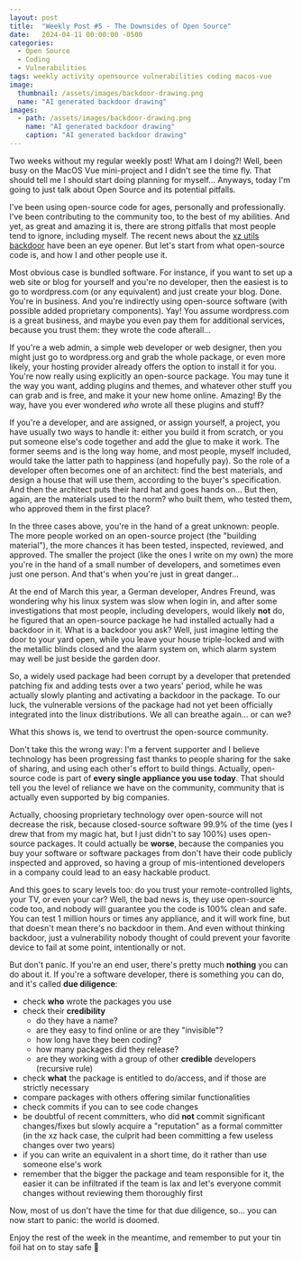 ```yaml
---
layout: post
title:  "Weekly Post #5 - The Downsides of Open Source"
date:   2024-04-11 00:00:00 -0500
categories:
  - Open Source
  - Coding
  - Vulnerabilities
tags: weekly activity opensource vulnerabilities coding macos-vue
image:
  thumbnail: /assets/images/backdoor-drawing.png
  name: "AI generated backdoor drawing"
images:
  - path: /assets/images/backdoor-drawing.png
    name: "AI generated backdoor drawing"
    caption: "AI generated backdoor drawing"
---
```

Two weeks without my regular weekly post! What am I doing?! Well, been busy on the MacOS Vue mini-project
and I didn't see the time fly. That should tell me I should start doing planning for myself...
Anyways, today I'm going to just talk about Open Source and its potential pitfalls.

I've been using open-source code for ages, personally and professionally. I've been contributing to
the community too, to the best of my abilities. And yet, as great and amazing it is, there are
strong pitfalls that most people tend to ignore, including myself. The recent news about the
[xz utils backdoor][xz] have been an eye opener. But let's start from what open-source code is, and
how I and other people use it.

Most obvious case is bundled software. For instance, if you want to set up a web
site or blog for yourself and you're no developer, then the easiest is to go to wordpress.com (or
any equivalent) and just create your blog. Done. You're in business. And you're indirectly using
open-source software (with possible added proprietary components). Yay! You assume wordpress.com
is a great business, and maybe you even pay them for additional services, because you trust them:
they wrote the code afterall...

If you're a web admin, a simple web developer or web designer, then you might just go to wordpress.org
and grab the whole package, or even more likely, your hosting provider already offers the option to
install it for you. You're now really using explicitly an open-source package. You may tune it the
way you want, adding plugins and themes, and whatever other stuff you can grab and is free, and
make it your new home online. Amazing! By the way, have you ever wondered *who* wrote all these
plugins and stuff?

If you're a developer, and are assigned, or assign yourself, a project, you have usually two
ways to handle it: either you build it from scratch, or you put someone else's code together and
add the glue to make it work. The former seems and is the long way home, and most people, myself
included, would take the latter path to happiness (and hopefully pay). So the role of a developer
often becomes one of an architect: find the best materials, and design a house that will use them,
according to the buyer's specification. And then the architect puts their hard hat and goes hands
on... But then, again, are the materials used to the norm? who built them, who tested them, who
approved them in the first place?

In the three cases above, you're in the hand of a great unknown: people. The more people worked on
an open-source project (the "building material"), the more chances it has been tested, inspected,
reviewed, and approved. The smaller the project (like the ones I write on my own) the more you're
in the hand of a small number of developers, and sometimes even just one person. And that's when you're
just in great danger...

At the end of March this year, a German developer, Andres Freund, was wondering why his linux
system was slow when login in, and after some investigations that most people, including developers,
would likely **not** do, he figured that an open-source package he had installed actually had a
backdoor in it. What is a backdoor you ask? Well, just imagine letting the door to your yard open,
while you leave your house triple-locked and with the metallic blinds closed and the alarm system
on, which alarm system may well be just beside the garden door.

So, a widely used package had been corrupt by a developer that pretended patching fix and
adding tests over a two years' period, while he was actually slowly planting and activating a
backdoor in the package. To our luck, the vulnerable versions of the package had not yet been
officially integrated into the linux distributions. We all can breathe again... or can we?

What this shows is, we tend to overtrust the open-source community.

Don't take this the wrong way: I'm a fervent supporter and I believe technology has been progressing
fast thanks to people sharing for the sake of sharing, and using each other's effort to build
things. Actually, open-source code is part of **every single appliance you use today**. That should
tell you the level of reliance we have on the community, community that is actually even supported
by big companies.

Actually, choosing proprietary technology over open-source will not decrease the risk, because
closed-source software 99.9% of the time (yes I drew that from my magic hat, but I just didn't
to say 100%) uses open-source packages. It could actually be **worse**, because the companies you
buy your software or software packages from don't have their code publicly inspected and approved,
so having a group of mis-intentioned developers in a company could lead to an easy hackable product.

And this goes to scary levels too: do you trust your remote-controlled lights, your TV, or even
your car? Well, the bad news is, they use open-source code too, and nobody will guarantee you the
code is 100% clean and safe. You can test 1 million hours or times any appliance, and it will work
fine, but that doesn't mean there's no backdoor in them. And even without thinking backdoor, just
a vulnerability nobody thought of could prevent your favorite device to fail at some point, 
intentionally or not.

But don't panic. If you're an end user, there's pretty much **nothing** you can do about it. If
you're a software developer, there is something you can do, and it's called **due diligence**:
- check **who** wrote the packages you use
- check their **credibility**
  - do they have a name?
  - are they easy to find online or are they "invisible"?
  - how long have they been coding?
  - how many packages did they release?
  - are they working with a group of other **credible** developers (recursive rule)
- check **what** the package is entitled to do/access, and if those are strictly necessary
- compare packages with others offering similar functionalities
- check commits if you can to see code changes
- be doubtful of recent committers, who did **not** commit significant changes/fixes but
slowly acquire a "reputation" as a formal committer (in the xz hack case, the culprit had been
committing a few useless changes over two years)
- if you can write an equivalent in a short time, do it rather than use someone else's work
- remember that the bigger the package and team responsible for it, the easier it can be
infiltrated if the team is lax and let's everyone commit changes without reviewing them thoroughly
first

Now, most of us don't have the time for that due diligence, so... you can now start to panic: the
world is doomed.

Enjoy the rest of the week in the meantime, and remember to put your tin foil hat on to stay safe 🤪

[xz]: https://en.wikipedia.org/wiki/XZ_Utils_backdoor
